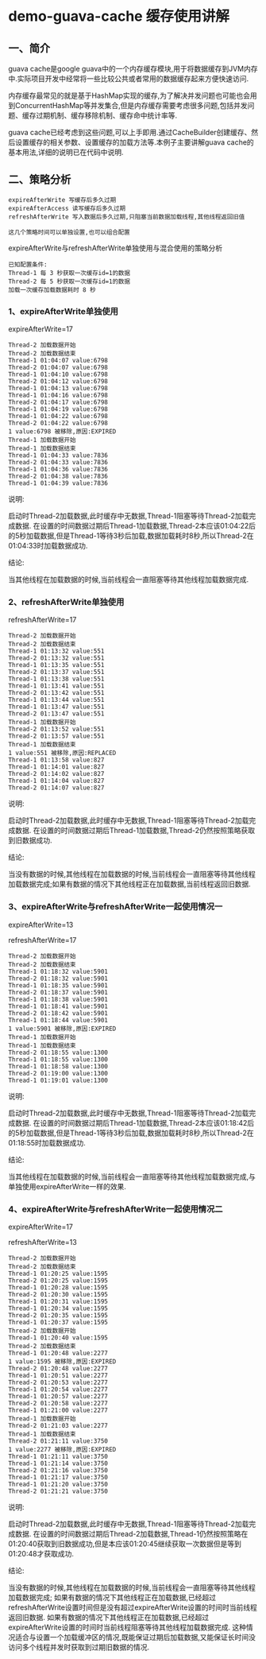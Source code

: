 # demo-guava-cache 缓存使用讲解

## 一、简介
guava cache是google guava中的一个内存缓存模块,用于将数据缓存到JVM内存中.实际项目开发中经常将一些比较公共或者常用的数据缓存起来方便快速访问.

内存缓存最常见的就是基于HashMap实现的缓存,为了解决并发问题也可能也会用到ConcurrentHashMap等并发集合,但是内存缓存需要考虑很多问题,包括并发问题、缓存过期机制、缓存移除机制、缓存命中统计率等.

guava cache已经考虑到这些问题,可以上手即用.通过CacheBuilder创建缓存、然后设置缓存的相关参数、设置缓存的加载方法等.本例子主要讲解guava cache的基本用法,详细的说明已在代码中说明.

## 二、策略分析
```
expireAfterWrite 写缓存后多久过期
expireAfterAccess 读写缓存后多久过期
refreshAfterWrite 写入数据后多久过期,只阻塞当前数据加载线程,其他线程返回旧值

这几个策略时间可以单独设置,也可以组合配置
```

expireAfterWrite与refreshAfterWrite单独使用与混合使用的策略分析

```
已知配置条件:
Thread-1 每 3 秒获取一次缓存id=1的数据
Thread-2 每 5 秒获取一次缓存id=1的数据
加载一次缓存加载数据耗时 8 秒
```

### 1、expireAfterWrite单独使用

expireAfterWrite=17

```
Thread-2 加载数据开始
Thread-2 加载数据结束
Thread-1 01:04:07 value:6798
Thread-2 01:04:07 value:6798
Thread-1 01:04:10 value:6798
Thread-2 01:04:12 value:6798
Thread-1 01:04:13 value:6798
Thread-1 01:04:16 value:6798
Thread-2 01:04:17 value:6798
Thread-1 01:04:19 value:6798
Thread-1 01:04:22 value:6798
Thread-2 01:04:22 value:6798
1 value:6798 被移除,原因:EXPIRED
Thread-1 加载数据开始
Thread-1 加载数据结束
Thread-1 01:04:33 value:7836
Thread-2 01:04:33 value:7836
Thread-1 01:04:36 value:7836
Thread-2 01:04:38 value:7836
Thread-1 01:04:39 value:7836
```

说明:

启动时Thread-2加载数据,此时缓存中无数据,Thread-1阻塞等待Thread-2加载完成数据.
在设置的时间数据过期后Thread-1加载数据,Thread-2本应该01:04:22后的5秒加载数据,但是Thread-1等待3秒后加载,数据加载耗时8秒,所以Thread-2在01:04:33时加载数据成功.

结论:

当其他线程在加载数据的时候,当前线程会一直阻塞等待其他线程加载数据完成.

### 2、refreshAfterWrite单独使用

refreshAfterWrite=17

```
Thread-2 加载数据开始
Thread-2 加载数据结束
Thread-1 01:13:32 value:551
Thread-2 01:13:32 value:551
Thread-1 01:13:35 value:551
Thread-2 01:13:37 value:551
Thread-1 01:13:38 value:551
Thread-1 01:13:41 value:551
Thread-2 01:13:42 value:551
Thread-1 01:13:44 value:551
Thread-1 01:13:47 value:551
Thread-2 01:13:47 value:551
Thread-1 加载数据开始
Thread-2 01:13:52 value:551
Thread-2 01:13:57 value:551
Thread-1 加载数据结束
1 value:551 被移除,原因:REPLACED
Thread-1 01:13:58 value:827
Thread-1 01:14:01 value:827
Thread-2 01:14:02 value:827
Thread-1 01:14:04 value:827
Thread-2 01:14:07 value:827
```

说明:

启动时Thread-2加载数据,此时缓存中无数据,Thread-1阻塞等待Thread-2加载完成数据.
在设置的时间数据过期后Thread-1加载数据,Thread-2仍然按照策略获取到旧数据成功.

结论:

当没有数据的时候,其他线程在加载数据的时候,当前线程会一直阻塞等待其他线程加载数据完成;如果有数据的情况下其他线程正在加载数据,当前线程返回旧数据.


### 3、expireAfterWrite与refreshAfterWrite一起使用情况一

expireAfterWrite=13

refreshAfterWrite=17

```
Thread-2 加载数据开始
Thread-2 加载数据结束
Thread-1 01:18:32 value:5901
Thread-2 01:18:32 value:5901
Thread-1 01:18:35 value:5901
Thread-2 01:18:37 value:5901
Thread-1 01:18:38 value:5901
Thread-1 01:18:41 value:5901
Thread-2 01:18:42 value:5901
Thread-1 01:18:44 value:5901
1 value:5901 被移除,原因:EXPIRED
Thread-1 加载数据开始
Thread-1 加载数据结束
Thread-2 01:18:55 value:1300
Thread-1 01:18:55 value:1300
Thread-1 01:18:58 value:1300
Thread-2 01:19:00 value:1300
Thread-1 01:19:01 value:1300
```

说明:

启动时Thread-2加载数据,此时缓存中无数据,Thread-1阻塞等待Thread-2加载完成数据.
在设置的时间数据过期后Thread-1加载数据,Thread-2本应该01:18:42后的5秒加载数据,但是Thread-1等待3秒后加载,数据加载耗时8秒,所以Thread-2在01:18:55时加载数据成功.

结论:

当其他线程在加载数据的时候,当前线程会一直阻塞等待其他线程加载数据完成,与单独使用expireAfterWrite一样的效果.

### 4、expireAfterWrite与refreshAfterWrite一起使用情况二

expireAfterWrite=17

refreshAfterWrite=13

```
Thread-2 加载数据开始
Thread-2 加载数据结束
Thread-1 01:20:25 value:1595
Thread-2 01:20:25 value:1595
Thread-1 01:20:28 value:1595
Thread-2 01:20:30 value:1595
Thread-1 01:20:31 value:1595
Thread-1 01:20:34 value:1595
Thread-2 01:20:35 value:1595
Thread-1 01:20:37 value:1595
Thread-2 加载数据开始
Thread-1 01:20:40 value:1595
Thread-2 加载数据结束
Thread-1 01:20:48 value:2277
1 value:1595 被移除,原因:EXPIRED
Thread-2 01:20:48 value:2277
Thread-1 01:20:51 value:2277
Thread-2 01:20:53 value:2277
Thread-1 01:20:54 value:2277
Thread-1 01:20:57 value:2277
Thread-2 01:20:58 value:2277
Thread-1 01:21:00 value:2277
Thread-1 加载数据开始
Thread-2 01:21:03 value:2277
Thread-1 加载数据结束
Thread-2 01:21:11 value:3750
1 value:2277 被移除,原因:EXPIRED
Thread-1 01:21:11 value:3750
Thread-1 01:21:14 value:3750
Thread-2 01:21:16 value:3750
Thread-1 01:21:17 value:3750
Thread-1 01:21:20 value:3750
Thread-2 01:21:21 value:3750
```

说明:

启动时Thread-2加载数据,此时缓存中无数据,Thread-1阻塞等待Thread-2加载完成数据.
在设置的时间数据过期后Thread-2加载数据,Thread-1仍然按照策略在01:20:40获取到旧数据成功,但是本应该01:20:45继续获取一次数据但是等到01:20:48才获取成功.

结论:

当没有数据的时候,其他线程在加载数据的时候,当前线程会一直阻塞等待其他线程加载数据完成;
如果有数据的情况下其他线程正在加载数据,已经超过refreshAfterWrite设置时间但是没有超过expireAfterWrite设置的时间时当前线程返回旧数据.
如果有数据的情况下其他线程正在加载数据,已经超过expireAfterWrite设置的时间时当前线程阻塞等待其他线程加载数据完成.
这种情况适合与设置一个加载缓冲区的情况,既能保证过期后加载数据,又能保证长时间没访问多个线程并发时获取到过期旧数据的情况.
























